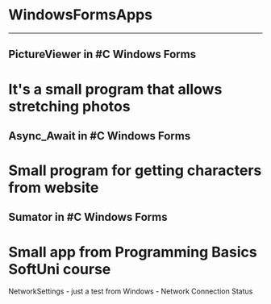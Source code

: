 # WindowsFormsApps
---------------------------------------------------
PictureViewer in #C Windows Forms
---------------------------------------------------
It's a small program that allows stretching photos
===================================================
Async_Await in #C Windows Forms
---------------------------------------------------
Small program for getting characters from website
===================================================
Sumator in #C Windows Forms
---------------------------------------------------
Small app from Programming Basics SoftUni course
===================================================
NetworkSettings - just a test from 
Windows - Network Connection Status